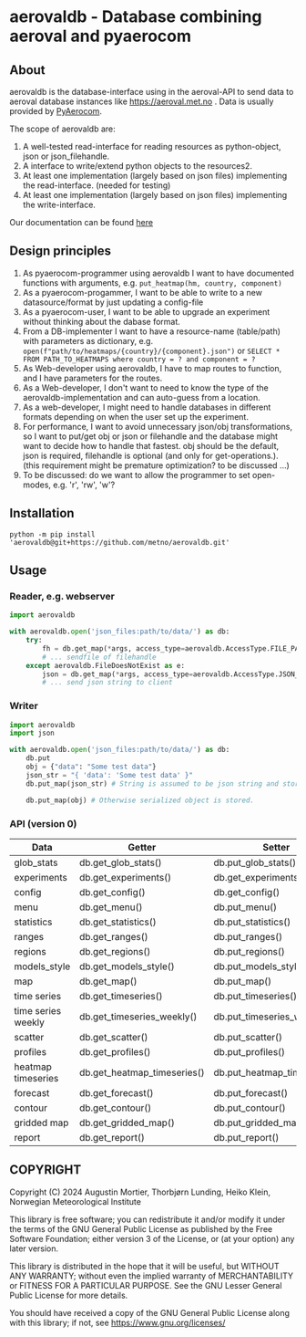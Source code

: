 # aerovaldb - Database combining aeroval and pyaerocom


## About

aerovaldb is the database-interface using in the aeroval-API to send data to
aeroval database instances like https://aeroval.met.no . Data is usually provided
by [PyAerocom](https://pyaerocom.readthedocs.io).

The scope of aerovaldb are:

1. A well-tested read-interface for reading resources as python-object, json or json_filehandle.
2. A interface to write/extend python objects to the resources2.
3. At least one implementation (largely based on json files) implementing the read-interface. (needed for testing)
4. At least one implementation (largely based on json files) implementing the write-interface.

Our documentation can be found [here](https://aerovaldb.readthedocs.io/)

## Design principles

1. As pyaerocom-programmer using aerovaldb I want to have documented functions with arguments, e.g. `put_heatmap(hm, country, component)`
2. As a pyaerocom-progammer, I want to be able to write to a new datasource/format by just updating a config-file
3. As a pyaerocom-user, I want to be able to upgrade an experiment without thinking about the dabase format.
4. From a DB-implementer I want to have a resource-name (table/path) with parameters as dictionary, e.g.
    `open(f"path/to/heatmaps/{country}/{component}.json")` or `SELECT * FROM PATH_TO_HEATMAPS where country = ? and component = ?`
5. As Web-developer using aerovaldb, I have to map routes to function, and I have parameters for the routes.
6. As a Web-developer, I don't want to need to know the type of the aerovaldb-implementation and can auto-guess from a location.
7. As a web-developer, I might need to handle databases in different formats depending on when the user set up the experiment.
8. For performance, I want to avoid unnecessary json/obj transformations, so I want to put/get obj or json or filehandle
   and the database might want to decide how to handle that fastest. obj should be the default, json is required,
   filehandle is optional (and only for get-operations.).  (this requirement might be premature optimization? to be discussed ...)
9. To be discussed: do we want to allow the programmer to set open-modes, e.g. 'r', 'rw', 'w'?

## Installation
`python -m pip install 'aerovaldb@git+https://github.com/metno/aerovaldb.git'`


## Usage

### Reader, e.g. webserver

```python
import aerovaldb

with aerovaldb.open('json_files:path/to/data/') as db:
    try:
        fh = db.get_map(*args, access_type=aerovaldb.AccessType.FILE_PATH)
        # ... sendfile of filehandle
    except aerovaldb.FileDoesNotExist as e:
        json = db.get_map(*args, access_type=aerovaldb.AccessType.JSON_STR)
        # ... send json string to client

```

### Writer

```python
import aerovaldb
import json

with aerovaldb.open('json_files:path/to/data/') as db:
    db.put
    obj = {"data": "Some test data"}
    json_str = "{ 'data': 'Some test data' }"
    db.put_map(json_str) # String is assumed to be json string and stored directly.

    db.put_map(obj) # Otherwise serialized object is stored.
```

### API (version 0)

| Data               | Getter                      | Setter                      |
|--------------------|-----------------------------|-----------------------------|
| glob_stats         | db.get_glob_stats()         | db.put_glob_stats()         |
| experiments        | db.get_experiments()        | db.get_experiments()        |
| config             | db.get_config()             | db.get_config()             |
| menu               | db.get_menu()               | db.put_menu()               |
| statistics         | db.get_statistics()         | db.put_statistics()         |
| ranges             | db.get_ranges()             | db.put_ranges()             |
| regions            | db.get_regions()            | db.put_regions()            |
| models_style       | db.get_models_style()       | db.put_models_style()       |
| map                | db.get_map()                | db.put_map()                |
| time series        | db.get_timeseries()         | db.put_timeseries()         |
| time series weekly | db.get_timeseries_weekly()  | db.put_timeseries_weekly()  |
| scatter            | db.get_scatter()            | db.put_scatter()            |
| profiles           | db.get_profiles()           | db.put_profiles()           |
| heatmap timeseries | db.get_heatmap_timeseries() | db.put_heatmap_timeseries() |
| forecast           | db.get_forecast()           | db.put_forecast()           |
| contour            | db.get_contour()            | db.put_contour()            |
| gridded map        | db.get_gridded_map()        | db.put_gridded_map()        |
| report             | db.get_report()             | db.put_report()             |






## COPYRIGHT

Copyright (C) 2024  Augustin Mortier, Thorbjørn Lunding, Heiko Klein, Norwegian Meteorological Institute

This library is free software; you can redistribute it and/or
modify it under the terms of the GNU General Public
License as published by the Free Software Foundation; either
version 3 of the License, or (at your option) any later version.

This library is distributed in the hope that it will be useful,
but WITHOUT ANY WARRANTY; without even the implied warranty of
MERCHANTABILITY or FITNESS FOR A PARTICULAR PURPOSE.  See the GNU
Lesser General Public License for more details.

You should have received a copy of the GNU General Public
License along with this library; if not, see https://www.gnu.org/licenses/

